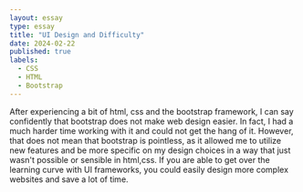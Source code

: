 ```yaml
---
layout: essay
type: essay
title: "UI Design and Difficulty"
date: 2024-02-22
published: true
labels:
  - CSS
  - HTML
  - Bootstrap
---
```


After experiencing a bit of html, css and the bootstrap framework, I can say confidently that bootstrap does not make web design easier. In fact, I had a much harder time working with it and could not get the hang of it. However, that does not mean that bootstrap is pointless, as it allowed me to utilize new features and be more specific on my design choices in a way that just wasn't possible or sensible in html,css. If you are able to get over the learning curve with UI frameworks, you could easily design more complex websites and save a lot of time. 
